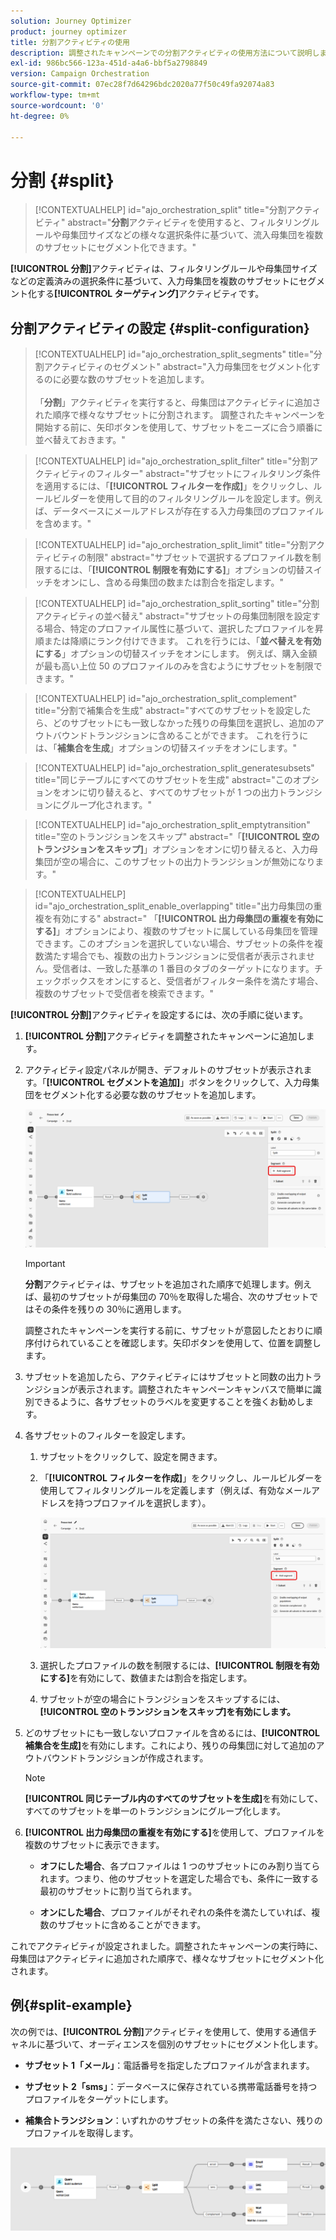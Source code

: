 ```yaml
---
solution: Journey Optimizer
product: journey optimizer
title: 分割アクティビティの使用
description: 調整されたキャンペーンでの分割アクティビティの使用方法について説明します。
exl-id: 986bc566-123a-451d-a4a6-bbf5a2798849
version: Campaign Orchestration
source-git-commit: 07ec28f7d64296bdc2020a77f50c49fa92074a83
workflow-type: tm+mt
source-wordcount: '0'
ht-degree: 0%

---
```



# 分割 {#split}

>[!CONTEXTUALHELP]
>id="ajo_orchestration_split"
>title="分割アクティビティ"
>abstract="**分割**&#x200B;アクティビティを使用すると、フィルタリングルールや母集団サイズなどの様々な選択条件に基づいて、流入母集団を複数のサブセットにセグメント化できます。"

**[!UICONTROL 分割]**&#x200B;アクティビティは、フィルタリングルールや母集団サイズなどの定義済みの選択条件に基づいて、入力母集団を複数のサブセットにセグメント化する&#x200B;**[!UICONTROL ターゲティング]**&#x200B;アクティビティです。

## 分割アクティビティの設定 {#split-configuration}

>[!CONTEXTUALHELP]
>id="ajo_orchestration_split_segments"
>title="分割アクティビティのセグメント"
>abstract="入力母集団をセグメント化するのに必要な数のサブセットを追加します。<br/></br>「**分割**」アクティビティを実行すると、母集団はアクティビティに追加された順序で様々なサブセットに分割されます。 調整されたキャンペーンを開始する前に、矢印ボタンを使用して、サブセットをニーズに合う順番に並べ替えておきます。"

>[!CONTEXTUALHELP]
>id="ajo_orchestration_split_filter"
>title="分割アクティビティのフィルター"
>abstract="サブセットにフィルタリング条件を適用するには、「**[!UICONTROL フィルターを作成]**」をクリックし、ルールビルダーを使用して目的のフィルタリングルールを設定します。例えば、データベースにメールアドレスが存在する入力母集団のプロファイルを含めます。"

>[!CONTEXTUALHELP]
>id="ajo_orchestration_split_limit"
>title="分割アクティビティの制限"
>abstract="サブセットで選択するプロファイル数を制限するには、「**[!UICONTROL 制限を有効にする]**」オプションの切替スイッチをオンにし、含める母集団の数または割合を指定します。"

>[!CONTEXTUALHELP]
>id="ajo_orchestration_split_sorting"
>title="分割アクティビティの並べ替え"
>abstract="サブセットの母集団制限を設定する場合、特定のプロファイル属性に基づいて、選択したプロファイルを昇順または降順にランク付けできます。 これを行うには、「**並べ替えを有効にする**」オプションの切替スイッチをオンにします。 例えば、購入金額が最も高い上位 50 のプロファイルのみを含むようにサブセットを制限できます。"

>[!CONTEXTUALHELP]
>id="ajo_orchestration_split_complement"
>title="分割で補集合を生成"
>abstract="すべてのサブセットを設定したら、どのサブセットにも一致しなかった残りの母集団を選択し、追加のアウトバウンドトランジションに含めることができます。 これを行うには、「**補集合を生成**」オプションの切替スイッチをオンにします。"

>[!CONTEXTUALHELP]
>id="ajo_orchestration_split_generatesubsets"
>title="同じテーブルにすべてのサブセットを生成"
>abstract="このオプションをオンに切り替えると、すべてのサブセットが 1 つの出力トランジションにグループ化されます。"

>[!CONTEXTUALHELP]
>id="ajo_orchestration_split_emptytransition"
>title="空のトランジションをスキップ"
>abstract="「**[!UICONTROL 空のトランジションをスキップ]**」オプションをオンに切り替えると、入力母集団が空の場合に、このサブセットの出力トランジションが無効になります。"

>[!CONTEXTUALHELP]
>id="ajo_orchestration_split_enable_overlapping"
>title="出力母集団の重複を有効にする"
>abstract=" 「**[!UICONTROL 出力母集団の重複を有効にする]**」オプションにより、複数のサブセットに属している母集団を管理できます。このオプションを選択していない場合、サブセットの条件を複数満たす場合でも、複数の出力トランジションに受信者が表示されません。受信者は、一致した基準の 1 番目のタブのターゲットになります。チェックボックスをオンにすると、受信者がフィルター条件を満たす場合、複数のサブセットで受信者を検索できます。"

**[!UICONTROL 分割]**&#x200B;アクティビティを設定するには、次の手順に従います。

1. **[!UICONTROL 分割]**&#x200B;アクティビティを調整されたキャンペーンに追加します。

1. アクティビティ設定パネルが開き、デフォルトのサブセットが表示されます。「**[!UICONTROL セグメントを追加]**」ボタンをクリックして、入力母集団をセグメント化する必要な数のサブセットを追加します。

   ![](../assets/orchestrated-split-1.png)

   >[!IMPORTANT]
   >
   >**分割**&#x200B;アクティビティは、サブセットを追加された順序で処理します。例えば、最初のサブセットが母集団の 70％を取得した場合、次のサブセットではその条件を残りの 30％に適用します。
   >
   >調整されたキャンペーンを実行する前に、サブセットが意図したとおりに順序付けられていることを確認します。矢印ボタンを使用して、位置を調整します。

1. サブセットを追加したら、アクティビティにはサブセットと同数の出力トランジションが表示されます。調整されたキャンペーンキャンバスで簡単に識別できるように、各サブセットのラベルを変更することを強くお勧めします。

1. 各サブセットのフィルターを設定します。

   1. サブセットをクリックして、設定を開きます。

   1. 「**[!UICONTROL フィルターを作成]**」をクリックし、ルールビルダーを使用してフィルタリングルールを定義します（例えば、有効なメールアドレスを持つプロファイルを選択します）。

      ![](../assets/orchestrated-split-1.png)

   1. 選択したプロファイルの数を制限するには、**[!UICONTROL 制限を有効にする]**&#x200B;を有効にして、数値または割合を指定します。

   1. サブセットが空の場合にトランジションをスキップするには、**[!UICONTROL 空のトランジションをスキップ]を有効にします。**

1. どのサブセットにも一致しないプロファイルを含めるには、**[!UICONTROL 補集合を生成]**&#x200B;を有効にします。これにより、残りの母集団に対して追加のアウトバウンドトランジションが作成されます。

   >[!NOTE]
   >
   >**[!UICONTROL 同じテーブル内のすべてのサブセットを生成]**&#x200B;を有効にして、すべてのサブセットを単一のトランジションにグループ化します。

1. **[!UICONTROL 出力母集団の重複を有効にする]**&#x200B;を使用して、プロファイルを複数のサブセットに表示できます。

   * **オフにした場合**、各プロファイルは 1 つのサブセットにのみ割り当てられます。つまり、他のサブセットを選定した場合でも、条件に一致する最初のサブセットに割り当てられます。

   * **オンにした場合**、プロファイルがそれぞれの条件を満たしていれば、複数のサブセットに含めることができます。

これでアクティビティが設定されました。調整されたキャンペーンの実行時に、母集団はアクティビティに追加された順序で、様々なサブセットにセグメント化されます。

## 例{#split-example}

次の例では、**[!UICONTROL 分割]**&#x200B;アクティビティを使用して、使用する通信チャネルに基づいて、オーディエンスを個別のサブセットにセグメント化します。

* **サブセット 1「メール」**：電話番号を指定したプロファイルが含まれます。

* **サブセット 2「sms」**：データベースに保存されている携帯電話番号を持つプロファイルをターゲットにします。

* **補集合トランジション**：いずれかのサブセットの条件を満たさない、残りのプロファイルを取得します。

![](../assets/orchestrated-split-3.png)
